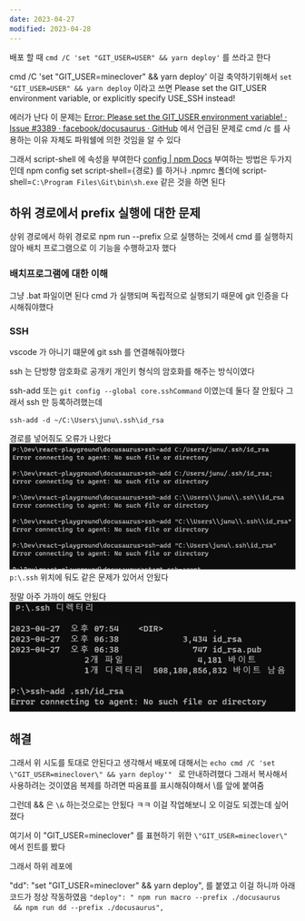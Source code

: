 ```yaml
---
date: 2023-04-27
modified: 2023-04-28
---
```

배포 할 때
`cmd /C 'set "GIT_USER=USER" && yarn deploy'` 를 쓰라고 한다

cmd /C 'set "GIT_USER=mineclover" && yarn deploy'
이걸 축약하기위해서 `set "GIT_USER=USER" && yarn deploy` 이라고 쓰면
Please set the GIT_USER environment variable, or explicitly specify USE_SSH instead!

에러가 난다
이 문제는 [Error: Please set the GIT\_USER environment variable! · Issue #3389 · facebook/docusaurus · GitHub](https://github.com/facebook/docusaurus/issues/3389) 에서 언급된 문제로
cmd /c 를 사용하는 이유 자체도 파워쉘에 의한 것임을 알 수 있다

그래서 script-shell 에 속성을 부여한다
[config | npm Docs](https://docs.npmjs.com/cli/v9/using-npm/config#script-shell)
부여하는 방법은 두가지인데
npm config set script-shell={경로} 를 하거나
.npmrc 폴더에
script-shell=`C:\Program Files\Git\bin\sh.exe` 같은 것을 하면 된다

## 하위 경로에서 prefix 실행에 대한 문제

상위 경로에서 하위 경로로 npm run --prefix 으로 실행하는 것에서 cmd 를 실행하지 않아 배치 프로그램으로 이 기능을 수행하고자 했다

### 배치프로그램에 대한 이해

그냥 .bat 파일이면 된다
cmd 가 실행되며 독립적으로 실행되기 때문에 git 인증을 다시해줘야했다

### SSH

vscode 가 아니기 떄문에 git ssh 를 연결해줘야했다

ssh 는 단방향 암호화로 공개키 개인키 형식의 암호화를 해주는 방식이였다

ssh-add 또는 `git config --global core.sshCommand` 이였는데 둘다 잘 안됬다
그래서 ssh 만 등록하려했는데

```
ssh-add -d ~/C:\Users\junu\.ssh\id_rsa
```

경로를 넣어줘도 오류가 나왔다
![](file/error-set%20the%20GIT_USER.png)
`p:\.ssh` 위치에 둬도 같은 문제가 있어서 안됬다

정말 아주 가까이 해도 안됬다
![](file/error-set%20the%20GIT_USER-1.png)

## 해결

그래서 위 시도를 토대로 안된다고 생각해서 배포에 대해서는
`echo cmd /C 'set \"GIT_USER=mineclover\" && yarn deploy'" ` 로 안내하려했다 그래서 복사해서 사용하려는 것이였음
복제를 하려면 따옴표를 표시해줘야해서 \를 앞에 붙여줌

그런데 && 은 `\&` 하는것으로는 안됬다 ㅋㅋ
이걸 작업해보니 오 이걸도 되겠는데 싶어졌다

여기서 이 "GIT_USER=mineclover" 를 표현하기 위한
`\"GIT_USER=mineclover\"` 에서 힌트를 봤다

그래서 하위 레포에

"dd": "set \"GIT_USER=mineclover\" && yarn deploy", 를 붙였고
이걸 하니까 아래 코드가 정상 작동하였음
`"deploy": " npm run macro --prefix ./docusaurus  && npm run dd --prefix ./docusaurus",`
